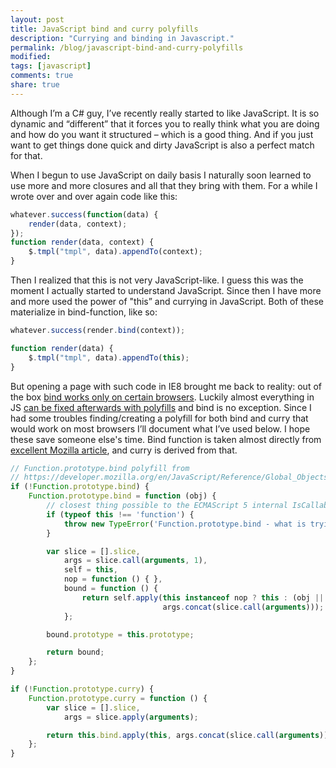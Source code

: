 ```yaml
---
layout: post
title: JavaScript bind and curry polyfills
description: "Currying and binding in Javascript."
permalink: /blog/javascript-bind-and-curry-polyfills
modified:
tags: [javascript]
comments: true
share: true
---
```


Although I’m a C# guy, I’ve recently really started to like JavaScript. It is so 
dynamic and “different” that it forces you to really think what you are doing 
and how do you want it structured – which is a good thing. And if you just 
want to get things done quick and dirty JavaScript is also a perfect match for that.

When I begun to use JavaScript on daily basis I naturally soon learned to use more 
and more closures and all that they bring with them. For a while I wrote over and 
over again code like this:

```js
whatever.success(function(data) {
    render(data, context);
});
function render(data, context) {
    $.tmpl("tmpl", data).appendTo(context);
}
```

Then I realized that this is not very JavaScript-like. I guess this was the moment 
I actually started to understand JavaScript. Since then I have more and more used 
the power of "this” and currying in JavaScript. Both of these materialize in 
bind-function, like so:

```js
whatever.success(render.bind(context));

function render(data) {
    $.tmpl("tmpl", data).appendTo(this);
}
```

But opening a page with such code in IE8 brought me back to reality: out of the 
box [bind works only on certain browsers](https://developer.mozilla.org/en/JavaScript/Reference/Global_Objects/Function/bind). 
Luckily almost everything in JS 
[can be fixed afterwards with polyfills](http://remysharp.com/2010/10/08/what-is-a-polyfill/) 
and bind is no exception. Since I had some troubles finding/creating a polyfill for both bind 
and curry that would work on most browsers I’ll document what I’ve used below. I hope these 
save someone else's time. Bind function is taken almost directly from 
[excellent Mozilla article](https://developer.mozilla.org/en/JavaScript/Reference/Global_Objects/Function/bind), 
and curry is derived from that.

```js
// Function.prototype.bind polyfill from 
// https://developer.mozilla.org/en/JavaScript/Reference/Global_Objects/Function/bind
if (!Function.prototype.bind) {
    Function.prototype.bind = function (obj) {
        // closest thing possible to the ECMAScript 5 internal IsCallable function
        if (typeof this !== 'function') {
            throw new TypeError('Function.prototype.bind - what is trying to be bound is not callable');
        }

        var slice = [].slice,
            args = slice.call(arguments, 1),
            self = this,
            nop = function () { },
            bound = function () {
                return self.apply(this instanceof nop ? this : (obj || {}),
                                  args.concat(slice.call(arguments)));
            };

        bound.prototype = this.prototype;

        return bound;
    };
}

if (!Function.prototype.curry) {
    Function.prototype.curry = function () {
        var slice = [].slice,
            args = slice.apply(arguments);

        return this.bind.apply(this, args.concat(slice.call(arguments)));
    };
}
```
